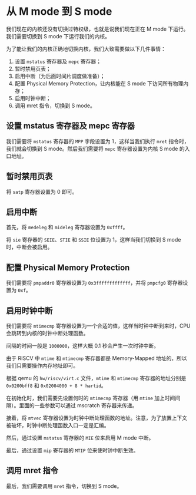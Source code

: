 # 从 M mode 到 S mode

我们现在的内核还没有切换过特权级，也就是说我们现在正在 M mode 下运行。我们需要切换到 S mode 下运行我们的内核。

为了能让我们的内核正确地切换内核，我们大致需要做以下几件事情：

1. 设置 `mstatus` 寄存器及 `mepc` 寄存器；
2. 暂时禁用页表；
3. 启用中断（为后面时间片调度做准备）；
4. 配置 Physical Memory Protection，让内核能在 S mode 下访问所有物理内存；
5. 启用时钟中断；
6. 调用 mret 指令，切换到 S mode。

## 设置 mstatus 寄存器及 mepc 寄存器

我们需要将 `mstatus` 寄存器的 `MPP` 字段设置为 1，这样当我们执行 `mret` 指令时，我们就会切换到 S mode。然后我们需要将 `mepc` 寄存器设置为内核 S mode 的入口地址。

## 暂时禁用页表

将 `satp` 寄存器设置为 0 即可。

## 启用中断

首先，将 `medeleg` 和 `mideleg` 寄存器设置为 `0xffff`。

将 `sie` 寄存器的 `SEIE`、`STIE` 和 `SSIE` 位设置为 1，这样当我们切换到 S mode 时，中断会被启用。

## 配置 Physical Memory Protection

我们需要将 `pmpaddr0` 寄存器设置为 `0x3fffffffffffff`，并将 `pmpcfg0` 寄存器设置为 `0xf`。

## 启用时钟中断

我们需要将 `mtimecmp` 寄存器设置为一个合适的值，这样当时钟中断到来时，CPU 会跳转到内核的时钟中断处理函数。

间隔的时间一般是 `1000000`，这样大概 0.1 秒会产生一次时钟中断。

由于 RISCV 中 `mtime` 和 `mtimecmp` 寄存器都是 Memory-Mapped 地址的，所以我们只需要操作内存地址即可。

根据 qemu 的 `hw/riscv/virt.c` 文件，`mtime` 和 `mtimecmp` 寄存器的地址分别是 `0x0200bff8` 和 `0x02004000 + 8 * hartid`。

在初始化时，我们需要先设置何时的 `mtimecmp` 寄存器（用 `mtime` 加上时间间隔）。里面的一些参数可以通过 mscratch 寄存器来传递。

接着，将 `mtvec` 寄存器设置为时钟中断处理函数的地址。注意，为了放置上下文被破坏，时钟中断处理函数入口一定是汇编。

然后，通过设置 `mstatus` 寄存器的 `MIE` 位来启用 M mode 中断。

最后，通过设置 `mip` 寄存器的 `MTIP` 位来使时钟中断生效。

## 调用 mret 指令

最后，我们需要调用 `mret` 指令，切换到 S mode。
